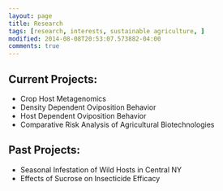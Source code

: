 ```yaml
---
layout: page
title: Research
tags: [research, interests, sustainable agriculture, ]
modified: 2014-08-08T20:53:07.573882-04:00
comments: true
---
```



## Current Projects:

* Crop Host Metagenomics
* Density Dependent Oviposition Behavior
* Host Dependent Oviposition Behavior
* Comparative Risk Analysis of Agricultural Biotechnologies

## Past Projects:

* Seasonal Infestation of Wild Hosts in Central NY
* Effects of Sucrose on Insecticide Efficacy

